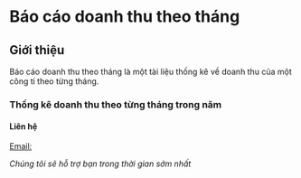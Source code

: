 # Báo cáo doanh thu theo tháng

## Giới thiệu

Báo cáo doanh thu theo tháng là một tài liệu thống kê về doanh thu của một công ti theo từng tháng.

### Thống kê doanh thu theo từng tháng trong năm



#### Liên hệ
[Email:](support@cpn.com)

*Chúng tôi sẽ hỗ trợ bạn trong thời gian sớm nhất*
